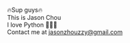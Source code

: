 🔥Sup guys🔥<br/>
This is Jason Chou <br/>
I love Python 👨🏻‍💻<br/>
Contact me at jasonzhouzzy@gmail.com
